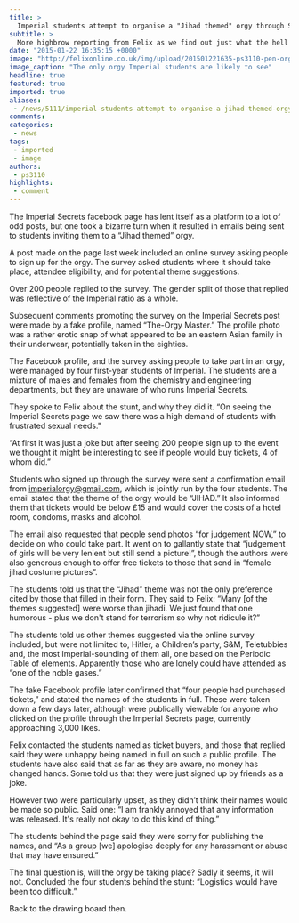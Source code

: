 ```yaml
---
title: >
  Imperial students attempt to organise a "Jihad themed" orgy through Secrets Facebook page
subtitle: >
  More highbrow reporting from Felix as we find out just what the hell went on
date: "2015-01-22 16:35:15 +0000"
image: "http://felixonline.co.uk/img/upload/201501221635-ps3110-pen-orgy-pencil-case.jpg"
image_caption: "The only orgy Imperial students are likely to see"
headline: true
featured: true
imported: true
aliases:
 - /news/5111/imperial-students-attempt-to-organise-a-jihad-themed-orgy-through-secrets-facebook-page
comments:
categories:
 - news
tags:
 - imported
 - image
authors:
 - ps3110
highlights:
 - comment
---
```


The Imperial Secrets facebook page has lent itself as a platform to a lot of odd posts, but one took a bizarre turn when it resulted in emails being sent to students inviting them to a “Jihad themed” orgy.

A post made on the page last week included an online survey asking people to sign up for the orgy. The survey asked students where it should take place, attendee eligibility, and for potential theme suggestions.

Over 200 people replied to the survey. The gender split of those that replied was reflective of the Imperial ratio as a whole.

Subsequent comments promoting the survey on the Imperial Secrets post were made by a fake profile, named “The-Orgy Master.” The profile photo was a rather erotic snap of what appeared to be an eastern Asian family in their underwear, potentially taken in the eighties.

The Facebook profile, and the survey asking people to take part in an orgy, were managed by four first-year students of Imperial. The students are a mixture of males and females from the chemistry and engineering departments, but they are unaware of who runs Imperial Secrets.

They spoke to Felix about the stunt, and why they did it. “On seeing the Imperial Secrets page we saw there was a high demand of students with frustrated sexual needs."

“At first it was just a joke but after seeing 200 people sign up to the event we thought it might be interesting to see if people would buy tickets, 4 of whom did.”

Students who signed up through the survey were sent a confirmation email from imperialorgy@gmail.com, which is jointly run by the four students. The email stated that the theme of the orgy would be “JIHAD.” It also informed them that tickets would be below £15 and would cover the costs of a hotel room, condoms, masks and alcohol.

The email also requested that people send photos “for judgement NOW,” to decide on who could take part. It went on to gallantly state that “judgement of girls will be very lenient but still send a picture!”, though the authors were also generous enough to offer free tickets to those that send in “female jihad costume pictures”.

The students told us that the “Jihad” theme was not the only preference cited by those that filled in their form. They said to Felix: “Many [of the themes suggested] were worse than jihadi. We just found that one humorous - plus we don't stand for terrorism so why not ridicule it?”

The students told us other themes suggested via the online survey included, but were not limited to, Hitler, a Children’s party, S&M, Teletubbies and, the most Imperial-sounding of them all, one based on the Periodic Table of elements. Apparently those who are lonely could have attended as “one of the noble gases.”

The fake Facebook profile later confirmed that “four people had purchased tickets,” and stated the names of the students in full. These were taken down a few days later, although were publically viewable for anyone who clicked on the profile through the Imperial Secrets page, currently approaching 3,000 likes.

Felix contacted the students named as ticket buyers, and those that replied said they were unhappy being named in full on such a public profile. The students have also said that as far as they are aware, no money has changed hands. Some told us that they were just signed up by friends as a joke.

However two were particularly upset, as they didn’t think their names would be made so public. Said one: “I am frankly annoyed that any information was released. It's really not okay to do this kind of thing.”

The students behind the page said they were sorry for publishing the names, and “As a group [we] apologise deeply for any harassment or abuse that may have ensured.”

The final question is, will the orgy be taking place? Sadly it seems, it will not. Concluded the four students behind the stunt: “Logistics would have been too difficult.”

Back to the drawing board then.
